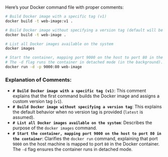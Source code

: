 
Here’s your Docker command file with proper comments:

```bash
# Build Docker image with a specific tag (v1)
docker build -t web-image:v1 .

# Build Docker image without specifying a version tag (default will be "latest")
docker build -t web-image .

# List all Docker images available on the system
docker images

# Start the container, mapping port 9000 on the host to port 80 in the container.
# The -d flag runs the container in detached mode (in the background).
docker run -d -p 9000:80 web-image
```

### Explanation of Comments:

- **`# Build Docker image with a specific tag (v1)`**: This comment explains that the first command builds the Docker image and assigns a custom version tag (`v1`).
- **`# Build Docker image without specifying a version tag`**: This explains the default behavior when no version tag is provided (`latest` is assumed).
- **`# List all Docker images available on the system`**: Describes the purpose of the `docker images` command.
- **`# Start the container, mapping port 9000 on the host to port 80 in the container`**: Clarifies the `docker run` command, explaining that port `9000` on the host machine is mapped to port `80` in the Docker container. The `-d` flag ensures the container runs in detached mode.